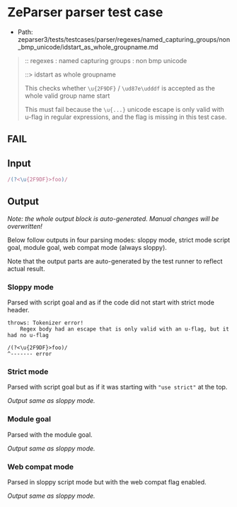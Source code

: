 # ZeParser parser test case

- Path: zeparser3/tests/testcases/parser/regexes/named_capturing_groups/non_bmp_unicode/idstart_as_whole_groupname.md

> :: regexes : named capturing groups : non bmp unicode
>
> ::> idstart as whole groupname
>
> This checks whether `\u{2F9DF}` / `\ud87e\udddf` is accepted as the whole valid group name start
>
> This must fail because the `\u{...}` unicode escape is only valid with u-flag in regular expressions, and the flag is missing in this test case.

## FAIL

## Input

`````js
/(?<\u{2F9DF}>foo)/
`````

## Output

_Note: the whole output block is auto-generated. Manual changes will be overwritten!_

Below follow outputs in four parsing modes: sloppy mode, strict mode script goal, module goal, web compat mode (always sloppy).

Note that the output parts are auto-generated by the test runner to reflect actual result.

### Sloppy mode

Parsed with script goal and as if the code did not start with strict mode header.

`````
throws: Tokenizer error!
    Regex body had an escape that is only valid with an u-flag, but it had no u-flag

/(?<\u{2F9DF}>foo)/
^------- error
`````

### Strict mode

Parsed with script goal but as if it was starting with `"use strict"` at the top.

_Output same as sloppy mode._

### Module goal

Parsed with the module goal.

_Output same as sloppy mode._

### Web compat mode

Parsed in sloppy script mode but with the web compat flag enabled.

_Output same as sloppy mode._
